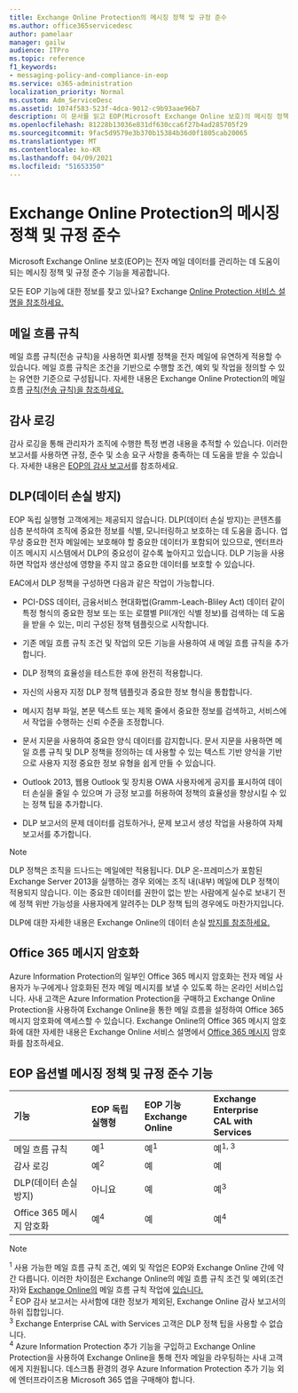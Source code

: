 ```yaml
---
title: Exchange Online Protection의 메시징 정책 및 규정 준수
ms.author: office365servicedesc
author: pamelaar
manager: gailw
audience: ITPro
ms.topic: reference
f1_keywords:
- messaging-policy-and-compliance-in-eop
ms.service: o365-administration
localization_priority: Normal
ms.custom: Adm_ServiceDesc
ms.assetid: 1074f583-523f-4dca-9012-c9b93aae96b7
description: 이 문서를 읽고 EOP(Microsoft Exchange Online 보호)의 메시징 정책 및 규정 준수 기능에 대해 자세히 알아보습니다.
ms.openlocfilehash: 81228b13036e831df630cca6f27b4ad285705f29
ms.sourcegitcommit: 9fac5d9579e3b370b15384b36d0f1805cab20065
ms.translationtype: MT
ms.contentlocale: ko-KR
ms.lasthandoff: 04/09/2021
ms.locfileid: "51653350"
---
```

# <a name="messaging-policy-and-compliance-in-exchange-online-protection"></a>Exchange Online Protection의 메시징 정책 및 규정 준수

Microsoft Exchange Online 보호(EOP)는 전자 메일 데이터를 관리하는 데 도움이 되는 메시징 정책 및 규정 준수 기능을 제공합니다.

모든 EOP 기능에 대한 정보를 찾고 있나요? Exchange [Online Protection 서비스 설명을 참조하세요.](exchange-online-protection-service-description.md)

## <a name="mail-flow-rules"></a>메일 흐름 규칙

메일 흐름 규칙(전송 규칙)을 사용하면 회사별 정책을 전자 메일에 유연하게 적용할 수 있습니다. 메일 흐름 규칙은 조건을 기반으로 수행할 조건, 예외 및 작업을 정의할 수 있는 유연한 기준으로 구성됩니다. 자세한 내용은 Exchange Online Protection의 메일 흐름 [규칙(전송 규칙)을 참조하세요.](/microsoft-365/security/office-365-security/mail-flow-rules-transport-rules-0)

## <a name="audit-logging"></a>감사 로깅

감사 로깅을 통해 관리자가 조직에 수행한 특정 변경 내용을 추적할 수 있습니다. 이러한 보고서를 사용하면 규정, 준수 및 소송 요구 사항을 충족하는 데 도움을 받을 수 있습니다. 자세한 내용은 [EOP의 감사 보고서](/microsoft-365/security/office-365-security/auditing-reports-in-eop)를 참조하세요.

## <a name="data-loss-prevention-dlp"></a>DLP(데이터 손실 방지)

EOP 독립 실행형 고객에게는 제공되지 않습니다. DLP(데이터 손실 방지)는 콘텐츠를 심층 분석하여 조직에 중요한 정보를 식별, 모니터링하고 보호하는 데 도움을 줍니다. 업무상 중요한 전자 메일에는 보호해야 할 중요한 데이터가 포함되어 있으므로, 엔터프라이즈 메시지 시스템에서 DLP의 중요성이 갈수록 높아지고 있습니다. DLP 기능을 사용하면 작업자 생산성에 영향을 주지 않고 중요한 데이터를 보호할 수 있습니다.

EAC에서 DLP 정책을 구성하면 다음과 같은 작업이 가능합니다.

- PCI-DSS 데이터, 금융서비스 현대화법(Gramm-Leach-Bliley Act) 데이터 같이 특정 형식의 중요한 정보 또는 또는 로캘별 PII(개인 식별 정보)를 검색하는 데 도움을 받을 수 있는, 미리 구성된 정책 템플릿으로 시작합니다.

- 기존 메일 흐름 규칙 조건 및 작업의 모든 기능을 사용하여 새 메일 흐름 규칙을 추가합니다.

- DLP 정책의 효율성을 테스트한 후에 완전히 적용합니다.

- 자신의 사용자 지정 DLP 정책 템플릿과 중요한 정보 형식을 통합합니다.

- 메시지 첨부 파일, 본문 텍스트 또는 제목 줄에서 중요한 정보를 검색하고, 서비스에서 작업을 수행하는 신뢰 수준을 조정합니다.

- 문서 지문을 사용하여 중요한 양식 데이터를 감지합니다. 문서 지문을 사용하면 메일 흐름 규칙 및 DLP 정책을 정의하는 데 사용할 수 있는 텍스트 기반 양식을 기반으로 사용자 지정 중요한 정보 유형을 쉽게 만들 수 있습니다.

- Outlook 2013, 웹용 Outlook 및 장치용 OWA 사용자에게 공지를 표시하여 데이터 손실을 줄일 수 있으며 가 긍정 보고를 허용하여 정책의 효율성을 향상시킬 수 있는 정책 팁을 추가합니다.

- DLP 보고서의 문제 데이터를 검토하거나, 문제 보고서 생성 작업을 사용하여 자체 보고서를 추가합니다.

> [!NOTE]
> DLP 정책은 조직을 드나드는 메일에만 적용됩니다. DLP 온-프레미스가 포함된 Exchange Server 2013을 실행하는 경우 외에는 조직 내(내부) 메일에 DLP 정책이 적용되지 않습니다. 이는 중요한 데이터를 권한이 없는 받는 사람에게 실수로 보내기 전에 정책 위반 가능성을 사용자에게 알려주는 DLP 정책 팁의 경우에도 마찬가지입니다.

DLP에 대한 자세한 내용은 Exchange Online의 데이터 손실 [방지를 참조하세요.](/exchange/security-and-compliance/data-loss-prevention/data-loss-prevention)

## <a name="office-365-message-encryption"></a>Office 365 메시지 암호화

Azure Information Protection의 일부인 Office 365 메시지 암호화는 전자 메일 사용자가 누구에게나 암호화된 전자 메일 메시지를 보낼 수 있도록 하는 온라인 서비스입니다. 사내 고객은 Azure Information Protection을 구매하고 Exchange Online Protection을 사용하여 Exchange Online을 통한 메일 흐름을 설정하여 Office 365 메시지 암호화에 액세스할 수 있습니다. Exchange Online의 Office 365 메시지 암호화에 대한 자세한 내용은 Exchange Online 서비스 설명에서 [Office 365 메시지](../exchange-online-service-description/message-policy-and-compliance.md#office-365-message-encryption) 암호화를 참조하세요.

## <a name="messaging-policy-and-compliance-features-across-eop-options"></a>EOP 옵션별 메시징 정책 및 규정 준수 기능

| 기능 | EOP 독립 실행형 | EOP 기능 <br/> Exchange Online | Exchange Enterprise <br/> CAL with Services |
|:-----|:-----|:-----|:-----|
|메일 흐름 규칙|예<sup>1</sup>|예<sup>1</sup>|예<sup>1, 3</sup>|
|감사 로깅|예<sup>2</sup>|예|예|
|DLP(데이터 손실 방지)|아니요|예|예<sup>3</sup>|
|Office 365 메시지 암호화|예<sup>4</sup>|예|예<sup>4</sup>|

> [!NOTE]
> <sup>1</sup> 사용 가능한 메일 흐름 규칙 조건, 예외 및 작업은 EOP와 Exchange Online 간에 약간 다릅니다. 이러한 차이점은 Exchange Online의 메일 흐름 규칙 조건 및 예외(조건자)와 [Exchange Online의](/Exchange/security-and-compliance/mail-flow-rules/conditions-and-exceptions) 메일 흐름 규칙 작업에 [있습니다.](/Exchange/security-and-compliance/mail-flow-rules/mail-flow-rule-actions) <br/>
> <sup>2</sup> EOP 감사 보고서는 사서함에 대한 정보가 제외된, Exchange Online 감사 보고서의 하위 집합입니다. <br/>
> <sup>3</sup> Exchange Enterprise CAL with Services 고객은 DLP 정책 팁을 사용할 수 없습니다. <br/>
> <sup>4</sup> Azure Information Protection 추가 기능을 구입하고 Exchange Online Protection을 사용하여 Exchange Online을 통해 전자 메일을 라우팅하는 사내 고객에게 지원됩니다. 데스크톱 환경의 경우 Azure Information Protection 추가 기능 외에 엔터프라이즈용 Microsoft 365 앱을 구매해야 합니다. <br/>